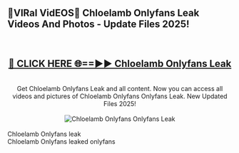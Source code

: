 <h2>🔴VIRal VidEOS🔴 Chloelamb Onlyfans Leak Videos And Photos - Update Files 2025!</h2>
<br>
<div align="center">
<h2><a href="https://213.232.235.80/live/video.php?q=chloelamb-onlyfans" rel="nofollow">🔴 CLICK HERE 🌐==►► Chloelamb Onlyfans Leak</a></h2>
<br>
Get Chloelamb Onlyfans Leak and all content. Now you can access all videos and pictures of Chloelamb Onlyfans Onlyfans Leak. New Updated Files 2025!
<br>
<br>
<a href="https://213.232.235.80/live/video.php?q=chloelamb-onlyfans" rel="nofollow" data-target="animated-image.originalLink"><img src="https://i.imgur.com/dJHk4Zq.gif" alt="Chloelamb Onlyfans Onlyfans Leak" style="max-width: 100%; display: inline-block;" data-target="animated-image.originalImage"></a>
</div>
<br>
Chloelamb Onlyfans leak<br>
Chloelamb Onlyfans leaked onlyfans
